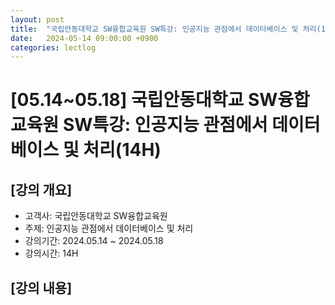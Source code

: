 ```yaml
---
layout: post
title:  "국립안동대학교 SW융합교육원 SW특강: 인공지능 관점에서 데이터베이스 및 처리(14H)"
date:   2024-05-14 09:00:00 +0900
categories: lectlog
---
```


# [05.14~05.18] 국립안동대학교 SW융합교육원 SW특강: 인공지능 관점에서 데이터베이스 및 처리(14H)

## [강의 개요]

* 고객사: 국립안동대학교 SW융합교육원 
* 주제: 인공지능 관점에서 데이터베이스 및 처리
* 강의기간: 2024.05.14 ~ 2024.05.18
* 강의시간: 14H

## [강의 내용]